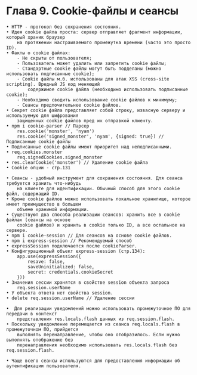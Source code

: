 # Глава 9. Cookie-файлы и сеансы

	• HTTP - протокол без сохранения состояния.
	• Идея cookie файла проста: сервер отправляет фрагмент информации, который храник браузер
		на протяжении настраиваемого промежутка времени (часто это просто ID).
	• Факты о cookie файлах:
		- Не скрыты от пользователя;
		- Пользователь может удалить или запретить cookie файлы;
		- Стандартные cookie файлы могут быть подделаны (можно использовать подписанные cookie);
		- Cookie файлы м.б. использованы для атак XSS (cross-site scripting). Вредный JS код меняющий
			содержимое cookie файла (необходимо использовать подписанные cookie);
		- Необходимо сводить использование cookie файлов к минимуму;
		- Сеансы предпочительнее cookie файлов.  
	• Секрет cookie файла представляет собой строку, извасную серверу и используемую для шифрования
		защищенных cookie файлов пред их отправкой клиенту.
	• npm i cookie-parser // Парсер 
		res.cookie('monster', 'nyam')
		res.cookie('signed_monster', 'nyam', {signed: true}) // Подписанные cookie файлы
	• Подписанные cookie файлы имеют приоритет над неподписанными.
	• req.cookies.monster
		req.signedCookies.signed_monster
	• res.clearCookie('monster') // Удаление cookie файла
	• Cookie опции - стр.131

	• Сеансы - удобный инструмент для сохранения состояния. Для сеанса требуется хранить что-нибудь 
		на клиенте для идентификации. Обычный способ для этого cookie файл, содержащий ID.
	• Кроме cookie файлов можно использовать локальное хранилище, которое имеет преимущество в большем
		объеме хранимой информации.
	• Существуют два способа реализации сеансов: хранить все в cookie файлах (сеансы на основе 
		cookie файлов) и хранить в cookie только ID, а все остальное на сервере.
	• npm i cookie-session // Для сеансов на основе cookie файлов. 
	• npm i express-session // Рекомендуемый способ
	• expressSession подключается после cookieParser.
	• Конфигурационный объект express-session (стр.134):
		app.use(expressSession({
			resave: false,
			saveUninitialized: false,
			secret: credentials.cookieSecret
		}))
	• Значения сессии хранятся в свойстве session объекта запроса
		req.session.userName
	• У объекта ответа нет свойства session.
	• delete req.session.userName // Удаление сессии

	•  Для реализации уведомлений можно использовать промежуточное ПО для передачи в контекст
		представления res.locals.flash данных из req.session.flash.
	• Поскольку уведомление перемещается из сеанса req.locals.flash в промежуточном ПО, прийдется 
		выполнять перенаправление, чтобы оно отобразилось. Если нужно выполнять отображение без 
		перенаправления необходимо использовать res.locals.flash без req.session.flash.
	
	• Чаще всего сеансы используются для предоставления информации об аутентификации пользователя.